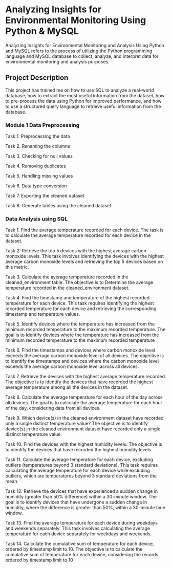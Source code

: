 # Analyzing Insights for Environmental Monitoring Using Python & MySQL
Analyzing Insights for Environmental Monitoring and Analysis Using Python and MySQL refers to the process of utilizing the Python programming language and MySQL database to collect, analyze, and interpret data for environmental monitoring and analysis purposes.

## Project Description
This project has trained me on how to use SQL to analyze a real-world database, how to extract the most useful information from the dataset, how to pre-process the data using Python for improved performance, and how to use a structured query language to retrieve useful information from the database.

### Module 1 Data Preprocessing
Task 1. Preprocessing the data

Task 2. Renaming the columns

Task 3. Checking for null values

Task 4. Removing duplicates

Task 5. Handling missing values

Task 6. Data type conversion

Task 7. Exporting the cleaned dataset

Task 8. Generate tables using the cleaned dataset

### Data Analysis using SQL
Task 1. Find the average temperature recorded for each device. The task is to calculate the average temperature recorded for each device in the dataset.

Task 2. Retrieve the top 5 devices with the highest average carbon monoxide levels. This task involves identifying the devices with the highest average carbon monoxide levels and retrieving the top 5 devices based on this metric.

Task 3. Calculate the average temperature recorded in the cleaned_environment table. The objective is to Determine the average temperature recorded in the cleaned_environment dataset.

Task 4. Find the timestamp and temperature of the highest recorded temperature for each device. This task requires identifying the highest recorded temperature for each device and retrieving the corresponding timestamp and temperature values.

Task 5. Identify devices where the temperature has increased from the minimum recorded temperature to the maximum recorded temperature. The goal is to Identify devices where the temperature has increased from the minimum recorded temperature to the maximum recorded temperature

Task 6. Find the timestamps and devices where carbon monoxide level exceeds the average carbon monoxide level of all devices. The objective is to identify the timestamps and devices where the carbon monoxide level exceeds the average carbon monoxide level across all devices.

Task 7. Retrieve the devices with the highest average temperature recorded. The objective is to identify the devices that have recorded the highest average temperature among all the devices in the dataset.

Task 8. Calculate the average temperature for each hour of the day across all devices. The goal is to calculate the average temperature for each hour of the day, considering data from all devices.

Task 9. Which device(s) in the cleaned environment dataset have recorded only a single distinct temperature value? The objective is to identify device(s) in the cleaned environment dataset have recorded only a single distinct temperature value.

Task 10. Find the devices with the highest humidity levels. The objective is to identify the devices that have recorded the highest humidity levels.

Task 11. Calculate the average temperature for each device, excluding outliers (temperatures beyond 3 standard deviations). This task requires calculating the average temperature for each device while excluding outliers, which are temperatures beyond 3 standard deviations from the mean.

Task 12. Retrieve the devices that have experienced a sudden change in humidity (greater than 50% difference) within a 30-minute window. The goal is to identify devices that have undergone a sudden change in humidity, where the difference is greater than 50%, within a 30-minute time window.

Task 13. Find the average temperature for each device during weekdays and weekends separately. This task involves calculating the average temperature for each device separately for weekdays and weekends.

Task 14. Calculate the cumulative sum of temperature for each device, ordered by timestamp limit to 10. The objective is to calculate the cumulative sum of temperature for each device, considering the records ordered by timestamp limit to 10






